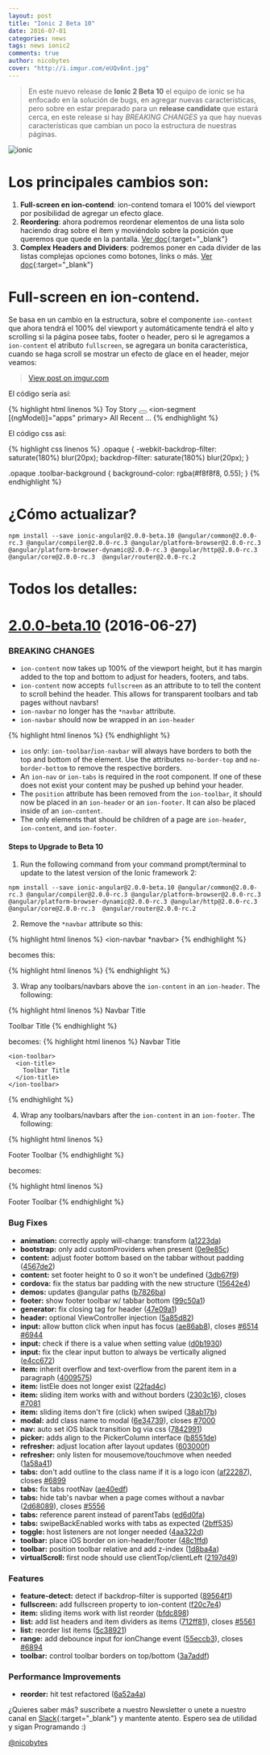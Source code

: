 ```yaml
---
layout: post
title: "Ionic 2 Beta 10"
date: 2016-07-01
categories: news
tags: news ionic2
comments: true
author: nicobytes
cover: "http://i.imgur.com/eUQv6nt.jpg"
---
```


> En este nuevo release de **Ionic 2 Beta 10** el equipo de ionic se ha enfocado en la solución de bugs, en agregar nuevas características, pero sobre en estar preparado para un **release candidate** que estará cerca, en este release si hay *BREAKING CHANGES* ya que hay nuevas características que cambian un poco la estructura de nuestras páginas.

<img class="img-responsive" src="http://i.imgur.com/eUQv6nt.jpg" alt="ionic">

# Los principales cambios son:

1. **Full-screen en ion-contend**: ion-contend tomara el 100% del viewport por posibilidad de agregar un efecto glace.
1. **Reordering**:  ahora podremos reordenar elementos de una lista solo haciendo drag sobre el ítem y moviéndolo sobre la posición que queremos que quede en la pantalla. [Ver doc](http://ionicframework.com/docs/v2/api/components/item/ItemReorder/){:target="_blank"}
1. **Complex Headers and Dividers**: podremos poner en cada divider de las listas complejas opciones como botones, links o más. [Ver doc](http://ionicframework.com/docs/v2/api/components/item/Item/){:target="_blank"}

# Full-screen en ion-contend.

Se basa en un cambio en la estructura, sobre el componente `ion-content` que ahora tendrá el 100% del viewport y automáticamente tendrá el alto y scrolling si la página posee tabs, footer o header, pero si le agregamos a `ion-content` el atributo `fullscreen`, se agregara un bonita característica, cuando se haga scroll  se mostrar un efecto de glace en el header, mejor veamos:

<p class="text-center">
<blockquote class="imgur-embed-pub" lang="en" data-id="SnoUFBT" data-context="false"><a href="//imgur.com/SnoUFBT">View post on imgur.com</a></blockquote><script async src="//s.imgur.com/min/embed.js" charset="utf-8"></script>

</p>

El código sería así:

{% highlight html linenos %}
<ion-header class="opaque">
  <ion-navbar no-border-bottom>
    <ion-title>Toy Story</ion-title>
    <ion-buttons right>
      <button>
        <ion-icon name="more"></ion-icon>
      </button>
    </ion-buttons>
  </ion-navbar>
  <ion-toolbar no-border-top>
    <ion-segment [(ngModel)]="apps" primary>
      <ion-segment-button value="all">All</ion-segment-button>
      <ion-segment-button value="favs">Recent</ion-segment-button>
    </ion-segment>
  </ion-toolbar>
</ion-header>
<ion-content fullscreen>
  ...
</ion-content>
{% endhighlight %}

El código css así:

{% highlight css linenos %}
.opaque {
  -webkit-backdrop-filter: saturate(180%) blur(20px);
  backdrop-filter: saturate(180%) blur(20px);
}

.opaque .toolbar-background {
  background-color: rgba(#f8f8f8, 0.55);
}
{% endhighlight %}

# ¿Cómo actualizar?

```
npm install --save ionic-angular@2.0.0-beta.10 @angular/common@2.0.0-rc.3 @angular/compiler@2.0.0-rc.3 @angular/platform-browser@2.0.0-rc.3 @angular/platform-browser-dynamic@2.0.0-rc.3 @angular/http@2.0.0-rc.3 @angular/core@2.0.0-rc.3  @angular/router@2.0.0-rc.2
```

# Todos los detalles:

<a name="2.0.0-beta.10"></a>
# [2.0.0-beta.10](https://github.com/driftyco/ionic/compare/v2.0.0-beta.9...v2.0.0-beta.10) (2016-06-27)

### BREAKING CHANGES

- `ion-content` now takes up 100% of the viewport height, but it has margin added to the top and bottom to adjust for headers, footers, and tabs.
- `ion-content` now accepts `fullscreen` as an attribute to to tell the content to scroll behind the header. This allows for transparent toolbars and tab pages without navbars!
- `ion-navbar` no longer has the `*navbar` attribute.
- `ion-navbar` should now be wrapped in an `ion-header`

 {% highlight html linenos %}
  <ion-header>
    <ion-navbar></ion-navbar>
  </ion-header>
 {% endhighlight %}

- `ios` only: `ion-toolbar`/`ion-navbar` will always have borders to both the top and bottom of the element. Use the attributes `no-border-top` and `no-border-bottom` to remove the respective borders.
- An `ion-nav` or `ion-tabs` is required in the root component. If one of these does not exist your content may be pushed up behind your header.
- The `position` attribute has been removed from the `ion-toolbar`, it should now be placed in an `ion-header` or an `ion-footer`. It can also be placed inside of an `ion-content`.
- The only elements that should be children of a page are `ion-header`, `ion-content`, and `ion-footer`.


#### Steps to Upgrade to Beta 10

1. Run the following command from your command prompt/terminal to update to the latest version of the Ionic framework 2:

```
npm install --save ionic-angular@2.0.0-beta.10 @angular/common@2.0.0-rc.3 @angular/compiler@2.0.0-rc.3 @angular/platform-browser@2.0.0-rc.3 @angular/platform-browser-dynamic@2.0.0-rc.3 @angular/http@2.0.0-rc.3 @angular/core@2.0.0-rc.3  @angular/router@2.0.0-rc.2
```

2. Remove the `*navbar` attribute so this:

{% highlight html linenos %}
<ion-navbar *navbar>
{% endhighlight %}

  becomes this:

{% highlight html linenos %}
<ion-navbar>
{% endhighlight %}

3. Wrap any toolbars/navbars above the `ion-content` in an `ion-header`. The following:

{% highlight html linenos %}
  <ion-navbar>
    <ion-title>
      Navbar Title
    </ion-title>
  </ion-navbar>

  <ion-toolbar>
    <ion-title>
      Toolbar Title
    </ion-title>
  </ion-toolbar>

  <ion-content>

  </ion-content>
{% endhighlight %}

  becomes:
{% highlight html linenos %}
  <ion-header>
    <ion-navbar>
      <ion-title>
        Navbar Title
      </ion-title>
    </ion-navbar>

    <ion-toolbar>
      <ion-title>
        Toolbar Title
      </ion-title>
    </ion-toolbar>
  </ion-header>

  <ion-content>

  </ion-content>
{% endhighlight %}

4. Wrap any toolbars/navbars after the `ion-content` in an `ion-footer`. The following:

{% highlight html linenos %}
  <ion-content>

  </ion-content>

  <ion-toolbar position="bottom">
    <ion-title>Footer Toolbar</ion-title>
  </ion-toolbar>
{% endhighlight %}

  becomes:

{% highlight html linenos %}
  <ion-content>

  </ion-content>

  <ion-footer>
    <ion-toolbar>
      <ion-title>Footer Toolbar</ion-title>
    </ion-toolbar>
  </ion-footer>
{% endhighlight %}


### Bug Fixes

* **animation:** correctly apply will-change: transform ([a1223da](https://github.com/driftyco/ionic/commit/a1223da))
* **bootstrap:** only add customProviders when present ([0e9e85c](https://github.com/driftyco/ionic/commit/0e9e85c))
* **content:** adjust footer bottom based on the tabbar without padding ([4567de2](https://github.com/driftyco/ionic/commit/4567de2))
* **content:** set footer height to 0 so it won't be undefined ([3db67f9](https://github.com/driftyco/ionic/commit/3db67f9))
* **cordova:** fix the status bar padding with the new structure ([15642e4](https://github.com/driftyco/ionic/commit/15642e4))
* **demos:** updates @angular paths ([b7826ba](https://github.com/driftyco/ionic/commit/b7826ba))
* **footer:** show footer toolbar w/ tabbar bottom ([99c50a1](https://github.com/driftyco/ionic/commit/99c50a1))
* **generator:** fix closing tag for header ([47e09a1](https://github.com/driftyco/ionic/commit/47e09a1))
* **header:** optional ViewController injection ([5a85d82](https://github.com/driftyco/ionic/commit/5a85d82))
* **input:** allow button click when input has focus ([ae86ab8](https://github.com/driftyco/ionic/commit/ae86ab8)), closes [#6514](https://github.com/driftyco/ionic/issues/6514) [#6944](https://github.com/driftyco/ionic/issues/6944)
* **input:** check if there is a value when setting value ([d0b1930](https://github.com/driftyco/ionic/commit/d0b1930))
* **input:** fix the clear input button to always be vertically aligned ([e4cc672](https://github.com/driftyco/ionic/commit/e4cc672))
* **item:** inherit overflow and text-overflow from the parent item in a paragraph ([4009575](https://github.com/driftyco/ionic/commit/4009575))
* **item:** listEle does not longer exist ([22fad4c](https://github.com/driftyco/ionic/commit/22fad4c))
* **item:** sliding item works with and without borders ([2303c16](https://github.com/driftyco/ionic/commit/2303c16)), closes [#7081](https://github.com/driftyco/ionic/issues/7081)
* **item:** sliding items don't fire (click) when swiped ([38ab17b](https://github.com/driftyco/ionic/commit/38ab17b))
* **modal:** add class name to modal ([6e34739](https://github.com/driftyco/ionic/commit/6e34739)), closes [#7000](https://github.com/driftyco/ionic/issues/7000)
* **nav:** auto set iOS black transition bg via css ([7842991](https://github.com/driftyco/ionic/commit/7842991))
* **picker:** adds align to the PickerColumn interface ([b8551de](https://github.com/driftyco/ionic/commit/b8551de))
* **refresher:** adjust location after layout updates ([603000f](https://github.com/driftyco/ionic/commit/603000f))
* **refresher:** only listen for mousemove/touchmove when needed ([1a58a41](https://github.com/driftyco/ionic/commit/1a58a41))
* **tabs:** don't add outline to the class name if it is a logo icon ([af22287](https://github.com/driftyco/ionic/commit/af22287)), closes [#6899](https://github.com/driftyco/ionic/issues/6899)
* **tabs:** fix tabs rootNav ([ae40edf](https://github.com/driftyco/ionic/commit/ae40edf))
* **tabs:** hide tab's navbar when a page comes without a navbar ([2d68089](https://github.com/driftyco/ionic/commit/2d68089)), closes [#5556](https://github.com/driftyco/ionic/issues/5556)
* **tabs:** reference parent instead of parentTabs ([ed6d0fa](https://github.com/driftyco/ionic/commit/ed6d0fa))
* **tabs:** swipeBackEnabled works with tabs as expected ([2bff535](https://github.com/driftyco/ionic/commit/2bff535))
* **toggle:** host listeners are not longer needed ([4aa322d](https://github.com/driftyco/ionic/commit/4aa322d))
* **toolbar:** place iOS border on ion-header/footer ([48c1ffd](https://github.com/driftyco/ionic/commit/48c1ffd))
* **toolbar:** position toolbar relative and add z-index ([1d8ba4a](https://github.com/driftyco/ionic/commit/1d8ba4a))
* **virtualScroll:** first node should use clientTop/clientLeft ([2197d49](https://github.com/driftyco/ionic/commit/2197d49))

### Features

* **feature-detect:** detect if backdrop-filter is supported ([89564f1](https://github.com/driftyco/ionic/commit/89564f1))
* **fullscreen:** add fullscreen property to ion-content ([f20c7e4](https://github.com/driftyco/ionic/commit/f20c7e4))
* **item:** sliding items work with list reorder ([bfdc898](https://github.com/driftyco/ionic/commit/bfdc898))
* **list:** add list headers and item dividers as items ([712ff81](https://github.com/driftyco/ionic/commit/712ff81)), closes [#5561](https://github.com/driftyco/ionic/issues/5561)
* **list:** reorder list items ([5c38921](https://github.com/driftyco/ionic/commit/5c38921))
* **range:** add debounce input for ionChange event ([55eccb3](https://github.com/driftyco/ionic/commit/55eccb3)), closes [#6894](https://github.com/driftyco/ionic/issues/6894)
* **toolbar:** control toolbar borders on top/bottom ([3a7addf](https://github.com/driftyco/ionic/commit/3a7addf))

### Performance Improvements

* **reorder:** hit test refactored ([6a52a4a](https://github.com/driftyco/ionic/commit/6a52a4a))

¿Quieres saber más? suscribete a nuestro Newsletter o unete a nuestro canal en [Slack](http://goo.gl/forms/ZCEc0cr3jydgK2wv1){:target="_blank"} y mantente atento.
Espero sea de utilidad y sigan Programando :)


[@nicobytes](/nicobytes)